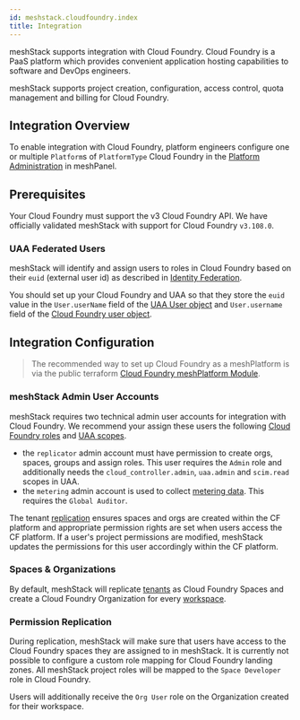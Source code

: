 ```yaml
---
id: meshstack.cloudfoundry.index
title: Integration
---
```


meshStack supports integration with Cloud Foundry. Cloud Foundry is a PaaS platform which provides convenient application hosting capabilities to software and DevOps engineers.

meshStack supports project creation, configuration, access control, quota management and billing for Cloud Foundry.

## Integration Overview

To enable integration with Cloud Foundry, platform engineers configure one or multiple `Platform`s of `PlatformType` Cloud Foundry in the [Platform Administration](./administration.platforms.md) in meshPanel.

## Prerequisites 

Your Cloud Foundry must support the v3 Cloud Foundry API.
We have officially validated meshStack with support for Cloud Foundry `v3.108.0`.

### UAA Federated Users

meshStack will identify and assign users to roles in Cloud Foundry based on their `euid` (external user id) as described in [Identity Federation](meshstack.identity-federation.md#externally-provisioned-identities).

You should set up your Cloud Foundry and UAA so that they store the `euid` value in the `User.userName` field of the [UAA User object](https://docs.cloudfoundry.org/api/uaa/version/77.8.0/index.html#get) and `User.username` field of the [Cloud Foundry user object](http://v3-apidocs.cloudfoundry.org/version/3.164.0/index.html#users).

## Integration Configuration

> The recommended way to set up Cloud Foundry as a meshPlatform is via the public terraform [Cloud Foundry meshPlatform Module](https://github.com/meshcloud/terraform-cloudfoundry-meshplatform).

### meshStack Admin User Accounts

meshStack requires two technical admin user accounts for integration with Cloud Foundry. We recommend your assign these 
users the following [Cloud Foundry roles](https://docs.cloudfoundry.org/concepts/roles.html) and [UAA scopes](https://docs.cloudfoundry.org/concepts/architecture/uaa.html#scopes).

- the `replicator` admin account must have permission to create orgs, spaces, groups and assign roles. This user requires the
  `Admin` role and additionally needs the `cloud_controller.admin`, `uaa.admin` and  `scim.read` scopes in UAA.
- the `metering` admin account is used to collect [metering data](./meshstack.cloudfoundry.metering.md). This requires the `Global Auditor`.

The tenant [replication](./meshcloud.tenant.md) ensures spaces and orgs are created within the CF platform and appropriate permission rights are set when users access the CF platform. If a user's project permissions are modified, meshStack updates the permissions for this user accordingly within the CF platform.

### Spaces & Organizations

By default, meshStack will replicate [tenants](./meshcloud.tenant.md) as Cloud Foundry Spaces and create a
Cloud Foundry Organization for every [workspace](./meshcloud.workspace.md).

### Permission Replication

During replication, meshStack will make sure that users have access to the Cloud Foundry spaces they are assigned to in meshStack.
It is currently not possible to configure a custom role mapping for Cloud Foundry landing zones. All meshStack project roles
will be mapped to the `Space Developer` role in Cloud Foundry.

Users will additionally receive the `Org User` role on the Organization created for their workspace.
